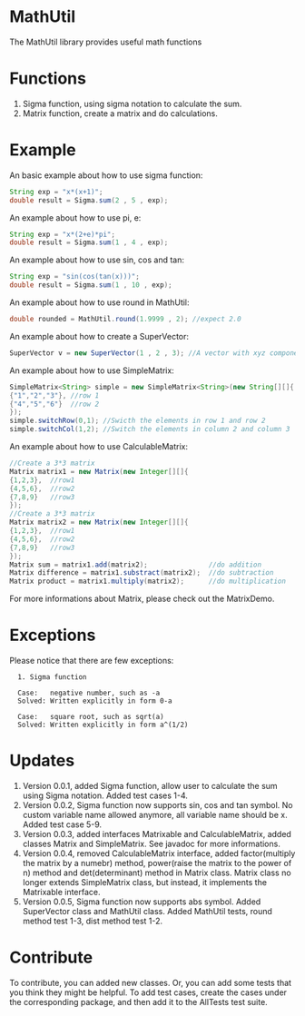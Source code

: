 # MathUtil
The MathUtil library provides useful math functions

# Functions

   1. Sigma function, using sigma notation to calculate the sum.
   2. Matrix function, create a matrix and do calculations.

# Example

An basic example about how to use sigma function:
```java
String exp = "x*(x+1)";
double result = Sigma.sum(2 , 5 , exp);
```

An example about how to use pi, e:
```java
String exp = "x*(2+e)*pi";
double result = Sigma.sum(1 , 4 , exp);
```

An example about how to use sin, cos and tan:
```java
String exp = "sin(cos(tan(x)))";
double result = Sigma.sum(1 , 10 , exp);
```

An example about how to use round in MathUtil:
```java
double rounded = MathUtil.round(1.9999 , 2); //expect 2.0
```

An example about how to create a SuperVector:
```java
SuperVector v = new SuperVector(1 , 2 , 3); //A vector with xyz components
```

An example about how to use SimpleMatrix:
```java
SimpleMatrix<String> simple = new SimpleMatrix<String>(new String[][]{
{"1","2","3"}, //row 1
{"4","5","6"}  //row 2
});
simple.switchRow(0,1); //Swicth the elements in row 1 and row 2
simple.switchCol(1,2); //Switch the elements in column 2 and column 3
```

An example about how to use CalculableMatrix:
```java
//Create a 3*3 matrix
Matrix matrix1 = new Matrix(new Integer[][]{
{1,2,3},  //row1
{4,5,6},  //row2
{7,8,9}   //row3
});
//Create a 3*3 matrix
Matrix matrix2 = new Matrix(new Integer[][]{
{1,2,3},  //row1
{4,5,6},  //row2
{7,8,9}   //row3
});
Matrix sum = matrix1.add(matrix2);               //do addition
Matrix difference = matrix1.substract(matrix2);  //do subtraction
Matrix product = matrix1.multiply(matrix2);      //do multiplication
```
For more informations about Matrix, please check out the MatrixDemo.  

# Exceptions

Please notice that there are few exceptions:  
   
      1. Sigma function  

      Case:   negative number, such as -a  
      Solved: Written explicitly in form 0-a  
      
      Case:   square root, such as sqrt(a)  
      Solved: Written explicitly in form a^(1/2)  

# Updates

   1. Version 0.0.1, added Sigma function, allow user to calculate the sum using Sigma notation. Added test cases 1-4.  
   2. Version 0.0.2, Sigma function now supports sin, cos and tan symbol. No custom variable name allowed anymore, all variable name should be x. Added test case 5-9.  
   3. Version 0.0.3, added interfaces Matrixable and CalculableMatrix, added classes Matrix and SimpleMatrix. See javadoc for more informations.  
   4. Version 0.0.4, removed CalculableMatrix interface, added factor(multiply the matrix by a numebr) method, power(raise the matrix to the power of n) method and det(determinant) method in Matrix class. Matrix class no longer extends SimpleMatrix class, but instead, it implements the Matrixable interface.  
   5. Version 0.0.5, Sigma function now supports abs symbol. Added SuperVector class and MathUtil class. Added MathUtil tests, round method test 1-3, dist method test 1-2.  

# Contribute

To contribute, you can added new classes. Or, you can add some tests that you think they might be helpful. To add test cases, create the cases under the corresponding package, and
then add it to the AllTests test suite.
